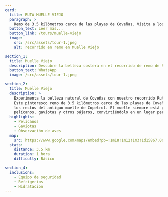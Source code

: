 ```yaml
---
card:
  title: RUTA MUELLE VIEJO
  paragraph: >
    Remo de 3.5 kilómetros cerca de las playas de Coveñas. Visita a los cimientos del muelle viejo de Copetrol, poblado por pelícanos y gaviotas. Ofrece avistamiento de aves durante aproximadamente una hora.
  button_text: Leer más...
  button_link: /tours/muelle-viejo
  image:
    src: /src/assets/tour-1.jpeg
    alt: recorrido en remo en Muelle Viejo

section_1:
  title: Muelle Viejo
  description: Descubre la belleza costera en el recorrido de remo de Ruta Muelle Viejo
  button_text: WhatsApp
  image: /src/assets/tour-1.jpeg

section_2:
  title: Muelle Viejo
  description: >
    Experimenta la belleza natural de Coveñas con nuestro recorrido Ruta Muelle Viejo.
    Este pintoresco remo de 3.5 kilómetros cerca de las playas de Coveñas te lleva a
    los restos del antiguo muelle de Copetrol. El muelle siempre está poblado por
    pelícanos, gaviotas y otros pájaros, convirtiéndolo en un lugar perfecto para los amantes de la observación de aves.
  highlights:
    - Pelícanos
    - Gaviotas
    - Observación de aves
  map:
    src: https://www.google.com/maps/embed?pb=!1m18!1m12!1m3!1d15867.009911374053!2d-75.61020612716673!3d6.163894277135764!2m3!1f0!2f0!3f0!3m2!1i1024!2i768!4f13.1!3m3!1m2!1s0x8e4683cb1d5771e9%3A0x4fda2fc926473c68!2sPolideportivo%20Sur%20de%20Envigado!5e0!3m2!1sen!2sco
  stats:
    distance: 3.5 km
    duration: 1 hora
    difficulty: Básico

section_4:
  inclusions:
    - Equipo de seguridad
    - Refrigerios
    - Hidratación
---
```

